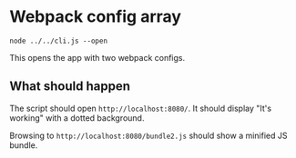 # Webpack config array

```shell
node ../../cli.js --open
```

This opens the app with two webpack configs.

## What should happen

The script should open `http://localhost:8080/`. It should display "It's working"
with a dotted background.

Browsing to `http://localhost:8080/bundle2.js` should show a minified JS bundle.
